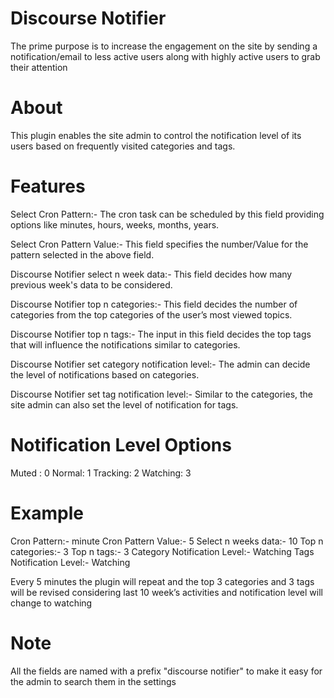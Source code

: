 # Discourse Notifier
The  prime purpose is to increase the engagement on the site by sending a notification/email to less active users along with highly active users to grab their attention

# About
This plugin enables the site admin to control the notification level of its users based on frequently visited categories and tags.

# Features
Select Cron Pattern:- The cron task can be scheduled by this field providing options like minutes, hours, weeks, months, years.

Select Cron Pattern Value:- This field specifies the number/Value for the pattern selected in the above field.

Discourse Notifier select n week data:- This field decides how many previous week's data to be considered.

Discourse Notifier top n categories:- This field decides the number of categories from the top categories of the user’s most viewed topics.

Discourse Notifier top n tags:- The input in this field decides the top tags that will influence the notifications similar to categories.

Discourse Notifier set category notification level:- The admin can decide the level of notifications based on categories.

Discourse Notifier set tag notification level:- Similar to the categories, the site admin can also set the level of notification for tags.

# Notification Level Options 
Muted : 0
Normal: 1
Tracking: 2
Watching: 3

# Example
Cron Pattern:- minute
Cron Pattern Value:- 5
Select n weeks data:- 10
Top n categories:- 3
Top n tags:- 3
Category Notification Level:- Watching 
Tags Notification Level:- Watching

Every 5 minutes the plugin will repeat and the top 3 categories and 3 tags will be revised considering last 10 week’s activities and notification level will change to watching

# Note
All the fields are named with a prefix "discourse notifier" to make it easy for the admin to search them in the settings
